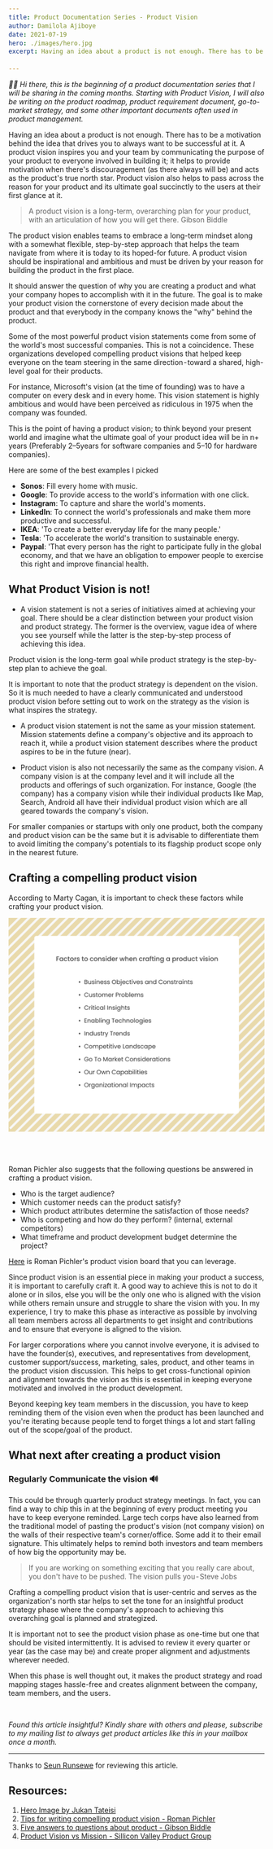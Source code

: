 ```yaml
---
title: Product Documentation Series - Product Vision
author: Damilola Ajiboye
date: 2021-07-19
hero: ./images/hero.jpg
excerpt: Having an idea about a product is not enough. There has to be a motivation behind the idea that drives you to always want to be successful.

---
```


_👋🏾 Hi there, this is the beginning of a product documentation series that I will be sharing in the coming months. Starting with Product Vision, I will also be writing on the product roadmap, product requirement document, go-to-market strategy, and some other important documents often used in product management._

Having an idea about a product is not enough. There has to be a motivation behind the idea that drives you to always want to be successful at it. A product vision inspires you and your team by communicating the purpose of your product to everyone involved in building it; it helps to provide motivation when there's discouragement (as there always will be) and acts as the product's true north star. Product vision also helps to pass across the reason for your product and its ultimate goal succinctly to the users at their first glance at it.

> A product vision is a long-term, overarching plan for your product, with an articulation of how you will get there. Gibson Biddle

The product vision enables teams to embrace a long-term mindset along with a somewhat flexible, step-by-step approach that helps the team navigate from where it is today to its hoped-for future. A product vision should be inspirational and ambitious and must be driven by your reason for building the product in the first place.

It should answer the question of why you are creating a product and what your company hopes to accomplish with it in the future. The goal is to make your product vision the cornerstone of every decision made about the product and that everybody in the company knows the "why" behind the product.

Some of the most powerful product vision statements come from some of the world's most successful companies. This is not a coincidence. These organizations developed compelling product visions that helped keep everyone on the team steering in the same direction - toward a shared, high-level goal for their products.

For instance, Microsoft's vision (at the time of founding) was to have a computer on every desk and in every home. This vision statement is highly ambitious and would have been perceived as ridiculous in 1975 when the company was founded. 

This is the point of having a product vision; to think beyond your present world and imagine what the ultimate goal of your product idea will be in n+ years (Preferably 2–5years for software companies and 5–10 for hardware companies).

Here are some of the best examples I picked

- **Sonos**: Fill every home with music.
- **Google**: To provide access to the world's information with one click.
- **Instagram**: To capture and share the world's moments.
- **LinkedIn**: To connect the world's professionals and make them more productive and successful.
- **IKEA**: 'To create a better everyday life for the many people.'
- **Tesla**: 'To accelerate the world's transition to sustainable energy.
- **Paypal**: 'That every person has the right to participate fully in the global economy, and that we have an obligation to empower people to exercise this right and improve financial health.

## What Product Vision is not! 

- A vision statement is not a series of initiatives aimed at achieving your goal. There should be a clear distinction between your product vision and product strategy. The former is the overview, vague idea of where you see yourself while the latter is the step-by-step process of achieving this idea.

Product vision is the long-term goal while product strategy is the step-by-step plan to achieve the goal.

It is important to note that the product strategy is dependent on the vision. So it is much needed to have a clearly communicated and understood product vision before setting out to work on the strategy as the vision is what inspires the strategy.

- A product vision statement is not the same as your mission statement. Mission statements define a company's objective and its approach to reach it, while a product vision statement describes where the product aspires to be in the future (near).

- Product vision is also not necessarily the same as the company vision. A company vision is at the company level and it will include all the products and offerings of such organization. For instance, Google (the company) has a company vision while their individual products like Map, Search, Android all have their individual product vision which are all geared towards the company's vision.

For smaller companies or startups with only one product, both the company and product vision can be the same but it is advisable to differentiate them to avoid limiting the company's potentials to its flagship product scope only in the nearest future.

## Crafting a compelling product vision

According to Marty Cagan, it is important to check these factors while crafting your product vision.

 <img src="images/Vision.png" alt="Factors to consider when creating a vision statement"/>
 
<br/><br/>

Roman Pichler also suggests that the following questions be answered in crafting a product vision.

- Who is the target audience?
- Which customer needs can the product satisfy?
- Which product attributes determine the satisfaction of those needs?
- Who is competing and how do they perform? (internal, external competitors)
- What timeframe and product development budget determine the project?

[Here](https://www.romanpichler.com/tools/vision-board/) is Roman Pichler's product vision board that you can leverage.

Since product vision is an essential piece in making your product a success, it is important to carefully craft it. A good way to achieve this is not to do it alone or in silos, else you will be the only one who is aligned with the vision while others remain unsure and struggle to share the vision with you. In my experience, I try to make this phase as interactive as possible by involving all team members across all departments to get insight and contributions and to ensure that everyone is aligned to the vision.

For larger corporations where you cannot involve everyone, it is advised to have the founder(s), executives, and representatives from development, customer support/success, marketing, sales, product, and other teams in the product vision discussion. This helps to get cross-functional opinion and alignment towards the vision as this is essential in keeping everyone motivated and involved in the product development.

Beyond keeping key team members in the discussion, you have to keep reminding them of the vision even when the product has been launched and you're iterating because people tend to forget things a lot and start falling out of the scope/goal of the product.


## What next after creating a product vision

### Regularly Communicate the vision 🔊

This could be through quarterly product strategy meetings. In fact, you can find a way to chip this in at the beginning of every product meeting you have to keep everyone reminded. Large tech corps have also learned from the traditional model of pasting the product's vision (not company vision) on the walls of their respective team's corner/office. Some add it to their email signature. This ultimately helps to remind both investors and team members of how big the opportunity may be.


> If you are working on something exciting that you really care about, you don't have to be pushed. The vision pulls you - Steve Jobs


Crafting a compelling product vision that is user-centric and serves as the organization's north star helps to set the tone for an insightful product strategy phase where the company's approach to achieving this overarching goal is planned and strategized.

It is important not to see the product vision phase as one-time but one that should be visited intermittently. It is advised to review it every quarter or year (as the case may be) and create proper alignment and adjustments wherever needed.

When this phase is well thought out, it makes the product strategy and road mapping stages hassle-free and creates alignment between the company, team members, and the users.


<br/>

_Found this article insightful? Kindly share with others and please, subscribe to my mailing list to always get product articles like this in your mailbox once a month._


---
Thanks to [Seun Runsewe](https://twitter.com/srunsewe) for reviewing this article.

## Resources:
1. [Hero Image by Jukan Tateisi](https://images.unsplash.com/photo-1502101872923-d48509bff386?ixid=MnwxMjA3fDB8MHxwaG90by1wYWdlfHx8fGVufDB8fHx8&ixlib=rb-1.2.1&auto=format&fit=crop&w=889&q=80)
2. [Tips for writing compelling product vision - Roman Pichler](https://www.romanpichler.com/blog/tips-for-writing-compelling-product-vision/)
3. [Five answers to questions about product - Gibson Biddle](https://askgib.substack.com/p/five-answers-to-questions-about-product)
4. [Product Vision vs Mission - Sillicon Valley Product Group](https://svpg.com/product-vision-vs-mission/)